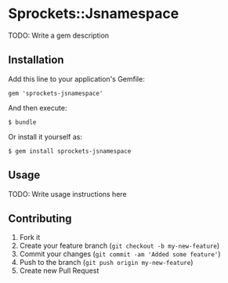 # Sprockets::Jsnamespace

TODO: Write a gem description

## Installation

Add this line to your application's Gemfile:

    gem 'sprockets-jsnamespace'

And then execute:

    $ bundle

Or install it yourself as:

    $ gem install sprockets-jsnamespace

## Usage

TODO: Write usage instructions here

## Contributing

1. Fork it
2. Create your feature branch (`git checkout -b my-new-feature`)
3. Commit your changes (`git commit -am 'Added some feature'`)
4. Push to the branch (`git push origin my-new-feature`)
5. Create new Pull Request
